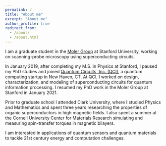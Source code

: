 ```yaml
---
permalink: /
title: "About me"
excerpt: "About me"
author_profile: true
redirect_from: 
  - /about/
  - /about.html
---
```


I am a graduate student in the [Moler Group](https://web.stanford.edu/group/moler) at Stanford University, working on scanning-probe microscopy using superconducting circuits.

In January 2019, after completing my M.S. in Physics at Stanford, I paused my PhD studies and joined [Quantum Circuits, Inc. (QCI)](https://quantumcircuits.com/), a quantum computing startup in New Haven, CT. At QCI, I worked on design, characterization, and modeling of superconducting circuits for quantum information processing. I resumed my PhD work in the Moler Group at Stanford in January 2021.

Prior to graduate school I attended Clark University, where I studied Physics and Mathematics and spent three years researching the properties of organic superconductors in high magnetic fields. I also spent a summer at the Cornell University Center for Materials Research simulating and measuring spin-transfer torques in magnetic bilayers.

I am interested in applications of quantum sensors and quantum materials to tackle 21st century energy and computation challenges.
